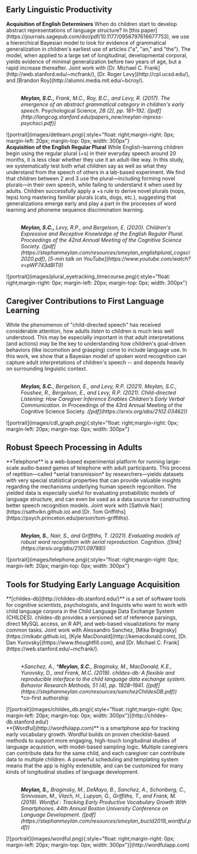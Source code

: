 <h2>Early Linguistic Productivity</h2>

<div class="row">
<div class="col-md-8">
<b>Acquisition of English Determiners</b> When do children start to develop abstract representations of language structure? In [this paper](https://journals.sagepub.com/doi/pdf/10.1177/0956797616677753), we use a hiererchical Bayesian model to look for evidence of grammatical generalization in children's earliest use of articles ("a", "an," and "the").
The model, when applied to a large set of longitudinal, developmental corporal, yields evidence of minimal generalization before two years of age, but a rapid increase thereafter. 
Joint work with [Dr. Michael C. Frank](http://web.stanford.edu/~mcfrank/), [Dr. Roger Levy](http://cpl.ucsd.edu/), and [Brandon Roy](http://alumni.media.mit.edu/~bcroy/).
<br />
<br />
<p style="margin-left: 40px">
<i><b>Meylan, S.C.,</b> Frank, M.C., Roy, B.C., and Levy, R. (2017). The emergence of an abstract grammatical category in children's early speech. </i>Psychological Science<i>, 28 (2), pp. 181–192. ([pdf](http://langcog.stanford.edu/papers_new/meylan-inpress-psychsci.pdf))</i>
</p>

</div>
<div class="col-md-4">
![portrait](images/detlearn.png){:style="float: right;margin-right: 0px; margin-left: 20px; margin-top: 0px; width: 300px"}
</div>
</div>		


<div class="row">
<div class="col-md-8">
<b>Acquisition of the English Regular Plural</b> While English-learning children begin using the regular plural (+s) in their everyday speech around 20 months, it is less clear whether they use it an adult-like way.
In this study, we systematically test both what children say as well as what they understand from the speech of others in a lab-based experiment. We find that children between 2 and 3 use the plural—including forming novel plurals—in their own speech, while failing to understand it when used by adults.
Children successfully apply a +s rule to derive novel plurals (nops, teps) long mastering familiar plurals (cats, dogs, etc.), suggesting that generalizations emerge early and play a part in the processes of word learning and phoneme sequence discrimination learning.
<br />
<br />
<p style="margin-left: 40px">
<i><b>Meylan, S.C.,</b> Levy, R.P., and Bergelson, E. (2020). Children's Expressive and Receptive Knowledge of the English Regular Plural. Proceedings of the 42nd Annual Meeting of the Cognitive Science Society. ([pdf](https://stephanmeylan.com/resources/smeylan_englishplural_cogsci2020.pdf), [5-min talk on YouTube](https://www.youtube.com/watch?v=pWF743dBlTI))</i>
</p>
</div>
<div class="col-md-4">
![portrait](images/plural_eyetracking_timecourse.png){:style="float: right;margin-right: 0px; margin-left: 20px; margin-top: 0px; width: 300px"}
</div>
</div>		


<h2>Caregiver Contributions to First Language Learning</h2>
<div class="row">
<div class="col-md-8">

While the phenomenon of "child-directed speech" has received considerable attention, how adults <i>listen</i> to children is much less well understood.  This may be especially important in that adult interpretations (and actions) may be the key to understanding how children's goal-driven behaviors (like locomotion and grasping) come to include language use. In this work, we show that a Bayesian model of spoken word recognition can capture adult interpretations of children's speech -- and depends heavily on surrounding linguistic context. 
<br />
<br />
<p style="margin-left: 40px">
<i><b>Meylan, S.C.</b>, Bergelson, E., and Levy, R.P. (2021). Meylan, S.C., Foushee, R., Bergelson, E., and Levy, R.P. (2021). Child-directed Listening: How Caregiver Inference Enables Children's Early Verbal Communication. In </i>Proceedings of the 43rd Annual Meeting of the Cognitive Science Society. <i>([pdf](https://arxiv.org/abs/2102.03462))</i>
</p>


</div>
<div class="col-md-4">
![portrait](images/cdl_graph.png){:style="float: right;margin-right: 0px; margin-left: 20px; margin-top: 0px; width: 300px"}
</div>
</div>		


<h2>Robust Speech Processing in Adults</h2>

<div class="row">
<div class="col-md-8">
**Telephone** is a web-based experimental platform for running large-scale audio-based games of telephone with adult participants. This process of reptition—called *serial transmission* by researchers—yields datasets with very special statistical properties that can provide valuable insights regarding the mechanisms underlying human speech regconition. The yielded data is especially useful for evaluating probabilistic models of language structure, and can even be used as a data source for constructing better speech recognition models. Joint work with [Sathvik Nair](https://sathvikn.github.io) and [Dr. Tom Griffiths](https://psych.princeton.edu/person/tom-griffiths).
<br />
<br />
<p style="margin-left: 40px">
<i><b>Meylan, S.</b>, Nair, S., and Griffiths, T. (2021). Evaluating models of robust word recognition with serial reproduction. </i>Cognition<i>. ([link](https://arxiv.org/abs/2101.09788))</i>
</p>
</div>
<div class="col-md-4">
![portrait](images/telephone.png){:style="float: right;margin-right: 0px; margin-left: 20px; margin-top: 0px; width: 300px"}
</div>
</div>		


<h2>Tools for Studying Early Language Acquisition</h2>
<div class="row">
<div class="col-md-8">
**[childes-db](http://childes-db.stanford.edu/)** is a set of software tools for cognitive scientists, psychologists, and linguists who want to work with child language corpora in the Child Language Data Exchange System (CHILDES). childes-db provides a versioned set of reference parsings, direct MySQL access, an R API, and web-based visualizations for many common tasks. Joint work with Alessandro Sanchez, [Mika Braginsky](https://mikabr.github.io), [Kyle MacDonald](http://kemacdonald.com), [Dr. Dan Yurovsky](https://www.thoughtfill.com), and [Dr. Michael C. Frank](https://web.stanford.edu/~mcfrank/).
<br />
<br />
<p style="margin-left: 40px">
<i>*Sanchez, A., *<b>Meylan, S.C.</b>, Braginsky, M., MacDonald, K.E., Yurovsky, D., and Frank, M.C. (2019). childes-db: A flexible and reproducible interface to the child language data exchange system. Behavior Research Methods, 51 (4), pp. 1928–1941. ([pdf](https://stephanmeylan.com/resources/sanchezChildesDB.pdf))</i>
<br/>
*co-first authorship
</p>

</div>
<div class="col-md-4">
[![portrait](images/childes_db.png){:style="float: right;margin-right: 0px; margin-left: 20px; margin-top: 0px; width: 300px"}](http://childes-db.stanford.edu/)
</div>
</div>		

<div class="row">
<div class="col-md-8">
**[Wordful](http://wordfulapp.com)** is a smartphone app for tracking early vocabulary growth. Wordful builds on proven checklist-based methods to support more engaging, high-touch longitudinal studies of language acquistion, with model-based sampling logic. Multiple caregivers can contribute data for the same child, and each caregiver can contribute data to multiple children. A powerful scheduling and templating system means that the app is highly extensible, and can be customized for many kinds of longitudinal studies of language development. 
<br />
<br />
<p style="margin-left: 40px">
<i><b>Meylan, S.,</b> Braginsky, M., DeMayo, B., Sanchez, A., Schonberg, C., Srinivasan, M., Vlach, H., Lupyan, G., Griffiths, T., and Frank, M. (2019). Wordful : Tracking Early Productive Vocabulary Growth With Smartphones. 44th Annual Boston University Conference on Language Development. ([pdf](https://stephanmeylan.com/resources/smeylan_bucld2019_wordful.pdf))</i>
</p>
</div>
<div class="col-md-4">
[![portrait](images/wordful.png){:style="float: right;margin-right: 0px; margin-left: 20px; margin-top: 0px; width: 300px"}](http://wordfulapp.com)
</div>
</div>